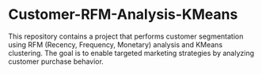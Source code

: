 # Customer-RFM-Analysis-KMeans
 This repository contains a project that performs customer segmentation using RFM (Recency, Frequency, Monetary) analysis and KMeans clustering. The goal is to enable targeted marketing strategies by analyzing customer purchase behavior.
